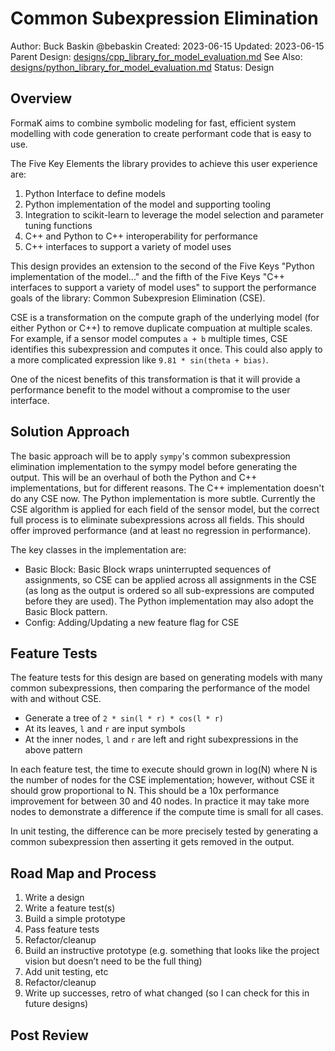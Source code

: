 # Common Subexpression Elimination

Author: Buck Baskin @bebaskin
Created: 2023-06-15
Updated: 2023-06-15
Parent Design: [designs/cpp_library_for_model_evaluation.md](../designs/cpp_library_for_model_evaluation.md)
See Also: [designs/python_library_for_model_evaluation.md](../designs/python_library_for_model_evaluation.md)
Status: Design

## Overview

FormaK aims to combine symbolic modeling for fast, efficient system modelling
with code generation to create performant code that is easy to use.

The Five Key Elements the library provides to achieve this user experience are:
1. Python Interface to define models
2. Python implementation of the model and supporting tooling
3. Integration to scikit-learn to leverage the model selection and parameter tuning functions
4. C++ and Python to C++ interoperability for performance
5. C++ interfaces to support a variety of model uses

This design provides an extension to the second of the Five Keys "Python
implementation of the model..." and the fifth of the Five Keys "C++ interfaces
to support a variety of model uses" to support the performance goals of the
library: Common Subexpresion Elimination (CSE).

CSE is a transformation on the compute graph of the underlying model (for
either Python or C++) to remove duplicate compuation at multiple scales. For
example, if a sensor model computes `a + b` multiple times, CSE identifies this
subexpression and computes it once. This could also apply to a more complicated
expression like `9.81 * sin(theta + bias)`.

One of the nicest benefits of this transformation is that it will provide a
performance benefit to the model without a compromise to the user interface.

## Solution Approach

The basic approach will be to apply `sympy`'s common subexpression elimination
implementation to the sympy model before generating the output. This will be an
overhaul of both the Python and C++ implementations, but for different reasons.
The C++ implementation doesn't do any CSE now. The Python implementation is
more subtle. Currently the CSE algorithm is applied for each field of the
sensor model, but the correct full process is to eliminate subexpressions
across all fields. This should offer improved performance (and at least no
regression in performance).

The key classes in the implementation are:
- Basic Block: Basic Block wraps uninterrupted sequences of assignments, so CSE can be applied across all assignments in the CSE (as long as the output is ordered so all sub-expressions are computed before they are used). The Python implementation may also adopt the Basic Block pattern.
- Config: Adding/Updating a new feature flag for CSE

## Feature Tests

The feature tests for this design are based on generating models with many
common subexpressions, then comparing the performance of the model with and
without CSE.

- Generate a tree of `2 * sin(l * r) * cos(l * r)`
- At its leaves, `l` and `r` are input symbols
- At the inner nodes, `l` and `r` are left and right subexpressions in the above pattern

In each feature test, the time to execute should grown in log(N) where N is the
number of nodes for the CSE implementation; however, without CSE it should grow
proportional to N. This should be a 10x performance improvement for between 30
and 40 nodes. In practice it may take more nodes to demonstrate a difference if
the compute time is small for all cases.

In unit testing, the difference can be more precisely tested by generating a
common subexpression then asserting it gets removed in the output.

## Road Map and Process

1. Write a design
2. Write a feature test(s)
3. Build a simple prototype
4. Pass feature tests
5. Refactor/cleanup
6. Build an instructive prototype (e.g. something that looks like the project vision but doesn’t need to be the full thing)
7. Add unit testing, etc
8. Refactor/cleanup
9. Write up successes, retro of what changed (so I can check for this in future designs)

## Post Review

